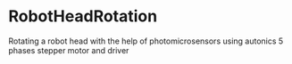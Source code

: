 # RobotHeadRotation
Rotating a robot head with the help of photomicrosensors using autonics 5 phases stepper motor and driver
